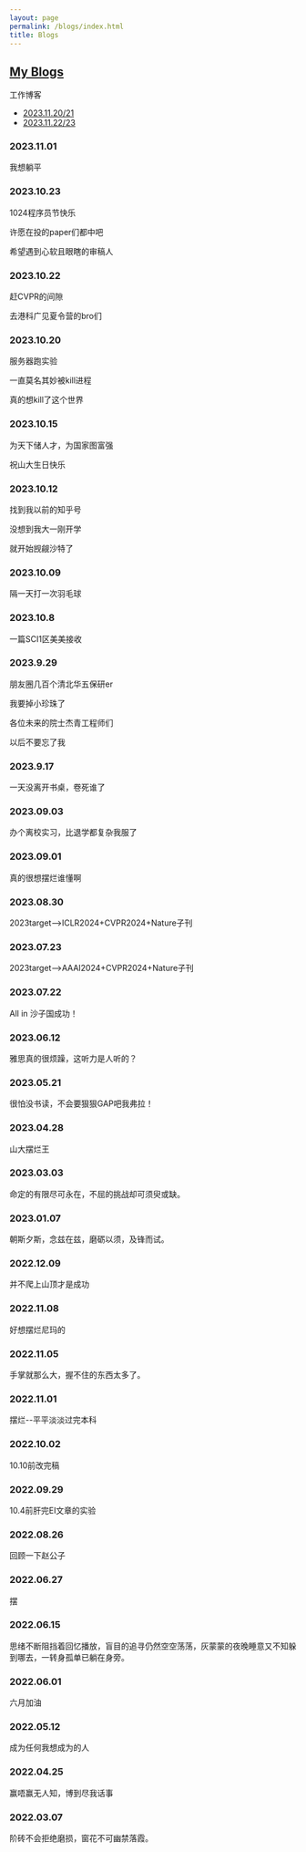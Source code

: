 ```yaml
---
layout: page
permalink: /blogs/index.html
title: Blogs
---
```


## <a href="{{ site.url }}/feed.xml">My Blogs</a>


工作博客
- [2023.11.20/21](https://xll0328.github.io/blogs/2023.11.20,21)<br>
- [2023.11.22/23](https://xll0328.github.io/blogs/2023.11.22,23)<br>

### 2023.11.01
我想躺平

### 2023.10.23
1024程序员节快乐

许愿在投的paper们都中吧

希望遇到心软且眼瞎的审稿人

### 2023.10.22
赶CVPR的间隙

去港科广见夏令营的bro们

### 2023.10.20
服务器跑实验

一直莫名其妙被kill进程

真的想kill了这个世界

### 2023.10.15
为天下储人才，为国家图富强

祝山大生日快乐

### 2023.10.12
找到我以前的知乎号

没想到我大一刚开学

就开始觊觎沙特了

### 2023.10.09
隔一天打一次羽毛球

### 2023.10.8
一篇SCI1区美美接收

### 2023.9.29
朋友圈几百个清北华五保研er

我要掉小珍珠了

各位未来的院士杰青工程师们

以后不要忘了我

### 2023.9.17
一天没离开书桌，卷死谁了

### 2023.09.03
办个离校实习，比退学都复杂我服了

### 2023.09.01
真的很想摆烂谁懂啊

### 2023.08.30
2023target-->ICLR2024+CVPR2024+Nature子刊

### 2023.07.23
2023target-->AAAI2024+CVPR2024+Nature子刊

### 2023.07.22

All in 沙子国成功！

### 2023.06.12

雅思真的很烦躁，这听力是人听的？

### 2023.05.21

很怕没书读，不会要狠狠GAP吧我弗拉！

### 2023.04.28

山大摆烂王

### 2023.03.03 

命定的有限尽可永在，不屈的挑战却可须臾或缺。

### 2023.01.07

朝斯夕斯，念兹在兹，磨砺以须，及锋而试。

### 2022.12.09

并不爬上山顶才是成功

### 2022.11.08

好想摆烂尼玛的

### 2022.11.05

手掌就那么大，握不住的东西太多了。

### 2022.11.01

摆烂--平平淡淡过完本科

### 2022.10.02 

10.10前改完稿

### 2022.09.29

10.4前肝完EI文章的实验

### 2022.08.26

回顾一下赵公子

### 2022.06.27

摆

### 2022.06.15

思绪不断阻挡着回忆播放，盲目的追寻仍然空空荡荡，灰蒙蒙的夜晚睡意又不知躲到哪去，一转身孤单已躺在身旁。

### 2022.06.01

六月加油

### 2022.05.12

成为任何我想成为的人

### 2022.04.25

赢唔赢无人知，博到尽我话事


### 2022.03.07

阶砖不会拒绝磨损，窗花不可幽禁落霞。

 
